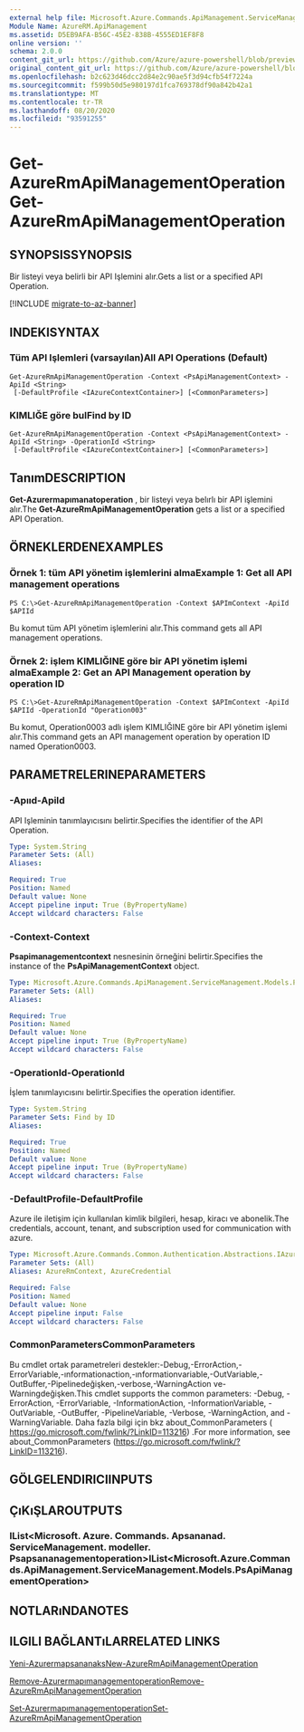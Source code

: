 ```yaml
---
external help file: Microsoft.Azure.Commands.ApiManagement.ServiceManagement.dll-Help.xml
Module Name: AzureRM.ApiManagement
ms.assetid: D5EB9AFA-B56C-45E2-838B-4555ED1EF8F8
online version: ''
schema: 2.0.0
content_git_url: https://github.com/Azure/azure-powershell/blob/preview/src/ResourceManager/ApiManagement/Commands.ApiManagement/help/Get-AzureRmApiManagementOperation.md
original_content_git_url: https://github.com/Azure/azure-powershell/blob/preview/src/ResourceManager/ApiManagement/Commands.ApiManagement/help/Get-AzureRmApiManagementOperation.md
ms.openlocfilehash: b2c623d46dcc2d84e2c90ae5f3d94cfb54f7224a
ms.sourcegitcommit: f599b50d5e980197d1fca769378df90a842b42a1
ms.translationtype: MT
ms.contentlocale: tr-TR
ms.lasthandoff: 08/20/2020
ms.locfileid: "93591255"
---
```

# <span data-ttu-id="94d3c-101">Get-AzureRmApiManagementOperation</span><span class="sxs-lookup"><span data-stu-id="94d3c-101">Get-AzureRmApiManagementOperation</span></span>

## <span data-ttu-id="94d3c-102">SYNOPSIS</span><span class="sxs-lookup"><span data-stu-id="94d3c-102">SYNOPSIS</span></span>
<span data-ttu-id="94d3c-103">Bir listeyi veya belirli bir API Işlemini alır.</span><span class="sxs-lookup"><span data-stu-id="94d3c-103">Gets a list or a specified API Operation.</span></span>

[!INCLUDE [migrate-to-az-banner](../../includes/migrate-to-az-banner.md)]

## <span data-ttu-id="94d3c-104">INDEKI</span><span class="sxs-lookup"><span data-stu-id="94d3c-104">SYNTAX</span></span>

### <span data-ttu-id="94d3c-105">Tüm API Işlemleri (varsayılan)</span><span class="sxs-lookup"><span data-stu-id="94d3c-105">All API Operations (Default)</span></span>
```
Get-AzureRmApiManagementOperation -Context <PsApiManagementContext> -ApiId <String>
 [-DefaultProfile <IAzureContextContainer>] [<CommonParameters>]
```

### <span data-ttu-id="94d3c-106">KIMLIĞE göre bul</span><span class="sxs-lookup"><span data-stu-id="94d3c-106">Find by ID</span></span>
```
Get-AzureRmApiManagementOperation -Context <PsApiManagementContext> -ApiId <String> -OperationId <String>
 [-DefaultProfile <IAzureContextContainer>] [<CommonParameters>]
```

## <span data-ttu-id="94d3c-107">Tanım</span><span class="sxs-lookup"><span data-stu-id="94d3c-107">DESCRIPTION</span></span>
<span data-ttu-id="94d3c-108">**Get-Azurermapımanatoperation** , bir listeyi veya belırlı bir API işlemini alır.</span><span class="sxs-lookup"><span data-stu-id="94d3c-108">The **Get-AzureRmApiManagementOperation** gets a list or a specified API Operation.</span></span>

## <span data-ttu-id="94d3c-109">ÖRNEKLERDEN</span><span class="sxs-lookup"><span data-stu-id="94d3c-109">EXAMPLES</span></span>

### <span data-ttu-id="94d3c-110">Örnek 1: tüm API yönetim işlemlerini alma</span><span class="sxs-lookup"><span data-stu-id="94d3c-110">Example 1: Get all API management operations</span></span>
```
PS C:\>Get-AzureRmApiManagementOperation -Context $APImContext -ApiId $APIId
```

<span data-ttu-id="94d3c-111">Bu komut tüm API yönetim işlemlerini alır.</span><span class="sxs-lookup"><span data-stu-id="94d3c-111">This command gets all API management operations.</span></span>

### <span data-ttu-id="94d3c-112">Örnek 2: işlem KIMLIĞINE göre bir API yönetim işlemi alma</span><span class="sxs-lookup"><span data-stu-id="94d3c-112">Example 2: Get an API Management operation by operation ID</span></span>
```
PS C:\>Get-AzureRmApiManagementOperation -Context $APImContext -ApiId $APIId -OperationId "Operation003"
```

<span data-ttu-id="94d3c-113">Bu komut, Operation0003 adlı işlem KIMLIĞINE göre bir API yönetim işlemi alır.</span><span class="sxs-lookup"><span data-stu-id="94d3c-113">This command gets an API management operation by operation ID named Operation0003.</span></span>

## <span data-ttu-id="94d3c-114">PARAMETRELERINE</span><span class="sxs-lookup"><span data-stu-id="94d3c-114">PARAMETERS</span></span>

### <span data-ttu-id="94d3c-115">-Apııd</span><span class="sxs-lookup"><span data-stu-id="94d3c-115">-ApiId</span></span>
<span data-ttu-id="94d3c-116">API Işleminin tanımlayıcısını belirtir.</span><span class="sxs-lookup"><span data-stu-id="94d3c-116">Specifies the identifier of the API Operation.</span></span>

```yaml
Type: System.String
Parameter Sets: (All)
Aliases: 

Required: True
Position: Named
Default value: None
Accept pipeline input: True (ByPropertyName)
Accept wildcard characters: False
```

### <span data-ttu-id="94d3c-117">-Context</span><span class="sxs-lookup"><span data-stu-id="94d3c-117">-Context</span></span>
<span data-ttu-id="94d3c-118">**Psapimanagementcontext** nesnesinin örneğini belirtir.</span><span class="sxs-lookup"><span data-stu-id="94d3c-118">Specifies the instance of the **PsApiManagementContext** object.</span></span>

```yaml
Type: Microsoft.Azure.Commands.ApiManagement.ServiceManagement.Models.PsApiManagementContext
Parameter Sets: (All)
Aliases: 

Required: True
Position: Named
Default value: None
Accept pipeline input: True (ByPropertyName)
Accept wildcard characters: False
```

### <span data-ttu-id="94d3c-119">-OperationId</span><span class="sxs-lookup"><span data-stu-id="94d3c-119">-OperationId</span></span>
<span data-ttu-id="94d3c-120">İşlem tanımlayıcısını belirtir.</span><span class="sxs-lookup"><span data-stu-id="94d3c-120">Specifies the operation identifier.</span></span>

```yaml
Type: System.String
Parameter Sets: Find by ID
Aliases: 

Required: True
Position: Named
Default value: None
Accept pipeline input: True (ByPropertyName)
Accept wildcard characters: False
```

### <span data-ttu-id="94d3c-121">-DefaultProfile</span><span class="sxs-lookup"><span data-stu-id="94d3c-121">-DefaultProfile</span></span>
<span data-ttu-id="94d3c-122">Azure ile iletişim için kullanılan kimlik bilgileri, hesap, kiracı ve abonelik.</span><span class="sxs-lookup"><span data-stu-id="94d3c-122">The credentials, account, tenant, and subscription used for communication with azure.</span></span>

```yaml
Type: Microsoft.Azure.Commands.Common.Authentication.Abstractions.IAzureContextContainer
Parameter Sets: (All)
Aliases: AzureRmContext, AzureCredential

Required: False
Position: Named
Default value: None
Accept pipeline input: False
Accept wildcard characters: False
```

### <span data-ttu-id="94d3c-123">CommonParameters</span><span class="sxs-lookup"><span data-stu-id="94d3c-123">CommonParameters</span></span>
<span data-ttu-id="94d3c-124">Bu cmdlet ortak parametreleri destekler:-Debug,-ErrorAction,-ErrorVariable,-ınformationaction,-ınformationvariable,-OutVariable,-OutBuffer,-Pipelinedeğişken,-verbose,-WarningAction ve-Warningdeğişken.</span><span class="sxs-lookup"><span data-stu-id="94d3c-124">This cmdlet supports the common parameters: -Debug, -ErrorAction, -ErrorVariable, -InformationAction, -InformationVariable, -OutVariable, -OutBuffer, -PipelineVariable, -Verbose, -WarningAction, and -WarningVariable.</span></span> <span data-ttu-id="94d3c-125">Daha fazla bilgi için bkz about_CommonParameters ( https://go.microsoft.com/fwlink/?LinkID=113216) .</span><span class="sxs-lookup"><span data-stu-id="94d3c-125">For more information, see about_CommonParameters (https://go.microsoft.com/fwlink/?LinkID=113216).</span></span>

## <span data-ttu-id="94d3c-126">GÖLGELENDIRICI</span><span class="sxs-lookup"><span data-stu-id="94d3c-126">INPUTS</span></span>

## <span data-ttu-id="94d3c-127">ÇıKıŞLAR</span><span class="sxs-lookup"><span data-stu-id="94d3c-127">OUTPUTS</span></span>

### <span data-ttu-id="94d3c-128">IList<Microsoft. Azure. Commands. Apsananad. ServiceManagement. modeller. Psapsananagementoperation></span><span class="sxs-lookup"><span data-stu-id="94d3c-128">IList<Microsoft.Azure.Commands.ApiManagement.ServiceManagement.Models.PsApiManagementOperation></span></span>

## <span data-ttu-id="94d3c-129">NOTLARıNDA</span><span class="sxs-lookup"><span data-stu-id="94d3c-129">NOTES</span></span>

## <span data-ttu-id="94d3c-130">ILGILI BAĞLANTıLAR</span><span class="sxs-lookup"><span data-stu-id="94d3c-130">RELATED LINKS</span></span>

[<span data-ttu-id="94d3c-131">Yeni-Azurermapsananaks</span><span class="sxs-lookup"><span data-stu-id="94d3c-131">New-AzureRmApiManagementOperation</span></span>](./New-AzureRmApiManagementOperation.md)

[<span data-ttu-id="94d3c-132">Remove-Azurermapımanagementoperation</span><span class="sxs-lookup"><span data-stu-id="94d3c-132">Remove-AzureRmApiManagementOperation</span></span>](./Remove-AzureRmApiManagementOperation.md)

[<span data-ttu-id="94d3c-133">Set-Azurermapımanagementoperation</span><span class="sxs-lookup"><span data-stu-id="94d3c-133">Set-AzureRmApiManagementOperation</span></span>](./Set-AzureRmApiManagementOperation.md)


